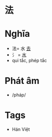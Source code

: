 # 法

# Nghĩa
* 法= 水 [去](去.md)
* ⺡ = [水](水.md)
* qui tắc, phép tắc

# Phát âm
* /pháp/

# Tags
* Hán Việt

<script>window.HANZI_FIELD='法';</script>
